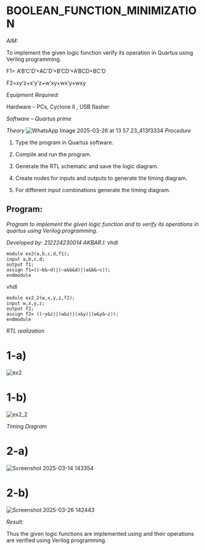 # BOOLEAN_FUNCTION_MINIMIZATION

*AIM:*

To implement the given logic function verify its operation in Quartus using Verilog programming.

F1= A’B’C’D’+AC’D’+B’CD’+A’BCD+BC’D 

F2=xy’z+x’y’z+w’xy+wx’y+wxy

*Equipment Required:*

Hardware – PCs, Cyclone II , USB flasher

*Software – Quartus prime*

*Theory*
![WhatsApp Image 2025-03-26 at 13 57 23_413f3334](https://github.com/user-attachments/assets/e95b143e-8dca-4431-9f51-7585f5e1c0b0)
*Procedure*

1.	Type the program in Quartus software.

2.	Compile and run the program.

3.	Generate the RTL schematic and save the logic diagram.

4.	Create nodes for inputs and outputs to generate the timing diagram.

5.	For different input combinations generate the timing diagram.


## Program:

*Program to implement the given logic function and to verify its operations in quartus using Verilog programming*. 

*Developed by: 212224230014 AKBAR.I:*
vhdl
```
module ex2(a,b,c,d,f1);
input a,b,c,d;
output f1;
assign f1=((~b&~d)|(~a&b&d)|(a&b&~c));
endmodule
```

vhdl
```
module ex2_2(w,x,y,z,f2);
input w,x,y,z;
output f2;
assign f2= ((~y&z)|(w&z)|(x&y)|(w&y&~z));
endmodule
```

*RTL realization*
# 1-a)
![ex2](https://github.com/user-attachments/assets/649cc145-ba52-4298-9cb6-2fca77af9897)
# 1-b)
![ex2_2](https://github.com/user-attachments/assets/3854152f-2b1d-4a1b-8497-9a9fe5771b17)

*Timing Diagram*
# 2-a)
![Screenshot 2025-03-14 143354](https://github.com/user-attachments/assets/0b3f910e-0f1f-43c2-a9dc-9c663001e820)

# 2-b)
![Screenshot 2025-03-26 142443](https://github.com/user-attachments/assets/7aa0b28d-f3cb-4b51-b518-c08af29634a1)

*Result:*

Thus the given logic functions are implemented using and their operations are verified using Verilog programming.
